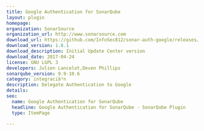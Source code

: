 ```yaml
---
title: Google Authentication for SonarQube
layout: plugin
homepage: 
organization: SonarSource
organization_url: http://www.sonarsource.com
download_url: https://github.com/InfoSec812/sonar-auth-google/releases/download/1.6.1/sonar-auth-googleoauth-plugin-1.6.1.jar
download_version: 1.6.1
download_description: Initial Update Center version
download_date: 2017-04-24
license: GNU LGPL 3
developers: Julien Lancelot,Deven Phillips
sonarqube_version: 9.9-10.6
category: integraciã³n
description: Delegate Authentication to Google
details: 
seo:
  name: Google Authentication for SonarQube
  headline: Google Authentication for SonarQube - SonarQube Plugin
  type: ItemPage

---
```

